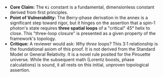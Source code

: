 * **Core Claim:** The `Ki` constant is a fundamental, dimensionless constant derived from first principles.
* **Point of Vulnerability:** The Berry-phase derivation in the annex is a significant step toward rigor, but it hinges on the assertion that a spin-1 photon's state requires **three spatial loops** of a "critical" 45° helix to close. This "three-loop closure" is presented as a given property of the framework's topology.
* **Critique:** A reviewer would ask: *Why three loops?* This 3:1 relationship is the foundational axiom of this proof. It is not derived from the Standard Model or General Relativity. It is a novel rule posited for the Pirouette universe. While the subsequent math (Lorentz boosts, phase calculations) is sound, it all rests on this initial, unproven topological assertion.